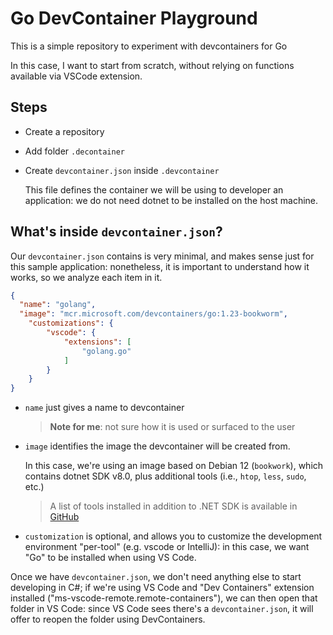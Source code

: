 # Go DevContainer Playground

This is a simple repository to experiment with devcontainers for Go

In this case, I want to start from scratch, without relying on functions available via VSCode extension.

## Steps

- Create a repository
- Add folder `.decontainer`
- Create `devcontainer.json` inside `.devcontainer`

  This file defines the container we will be using to developer an application: we do not need dotnet to be installed on the host machine.

## What's inside `devcontainer.json`?

Our `devcontainer.json` contains is very minimal, and makes sense just for this sample application: nonetheless, it is important to understand how it works, so we analyze each item in it.

```json
{
  "name": "golang",
  "image": "mcr.microsoft.com/devcontainers/go:1.23-bookworm",
	"customizations": {
		"vscode": {
			"extensions": [
				"golang.go"
			]
		}
	}
}
```

- `name` just gives a name to devcontainer

  > **Note for me**: not sure how it is used or surfaced to the user

- `image` identifies the image the devcontainer will be created from.

  In this case, we're using an image based on Debian 12 (`bookwork`), which contains dotnet SDK v8.0, plus additional tools (i.e., `htop`, `less`, `sudo`, etc.)

  > A list of tools installed in addition to .NET SDK is available in [GitHub](https://github.com/devcontainers/images/blob/main/src/go/history/dev.md)

- `customization` is optional, and allows you to customize the development environment "per-tool" (e.g. vscode or IntelliJ): in this case, we want "Go" to be installed when using VS Code.

Once we have `devcontainer.json`, we don't need anything else to start developing in C#; if we're using VS Code and "Dev Containers" extension installed ("ms-vscode-remote.remote-containers"), we can then open that folder in VS Code: since VS Code sees there's a `devcontainer.json`, it will offer to reopen the folder using DevContainers.
